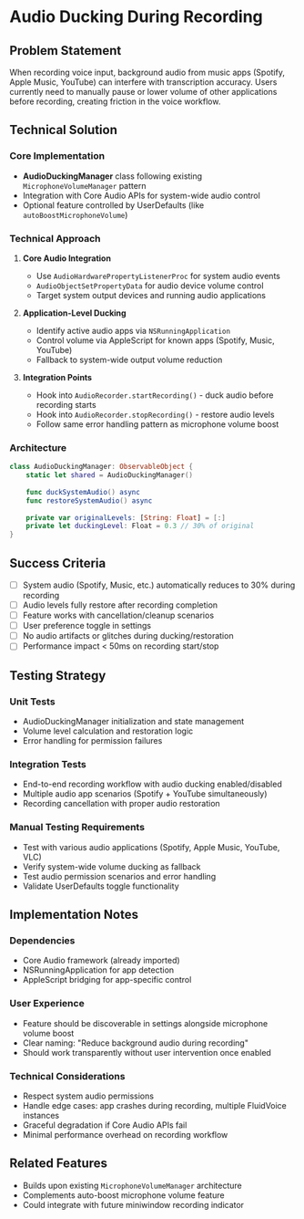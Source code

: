 # Audio Ducking During Recording

## Problem Statement

When recording voice input, background audio from music apps (Spotify, Apple Music, YouTube) can interfere with transcription accuracy. Users currently need to manually pause or lower volume of other applications before recording, creating friction in the voice workflow.

## Technical Solution

### Core Implementation
- **AudioDuckingManager** class following existing `MicrophoneVolumeManager` pattern
- Integration with Core Audio APIs for system-wide audio control
- Optional feature controlled by UserDefaults (like `autoBoostMicrophoneVolume`)

### Technical Approach
1. **Core Audio Integration**
   - Use `AudioHardwarePropertyListenerProc` for system audio events
   - `AudioObjectSetPropertyData` for audio device volume control
   - Target system output devices and running audio applications

2. **Application-Level Ducking**
   - Identify active audio apps via `NSRunningApplication`
   - Control volume via AppleScript for known apps (Spotify, Music, YouTube)
   - Fallback to system-wide output volume reduction

3. **Integration Points**
   - Hook into `AudioRecorder.startRecording()` - duck audio before recording starts
   - Hook into `AudioRecorder.stopRecording()` - restore audio levels
   - Follow same error handling pattern as microphone volume boost

### Architecture
```swift
class AudioDuckingManager: ObservableObject {
    static let shared = AudioDuckingManager()
    
    func duckSystemAudio() async
    func restoreSystemAudio() async
    
    private var originalLevels: [String: Float] = [:]
    private let duckingLevel: Float = 0.3 // 30% of original
}
```

## Success Criteria

- [ ] System audio (Spotify, Music, etc.) automatically reduces to 30% during recording
- [ ] Audio levels fully restore after recording completion
- [ ] Feature works with cancellation/cleanup scenarios
- [ ] User preference toggle in settings
- [ ] No audio artifacts or glitches during ducking/restoration
- [ ] Performance impact < 50ms on recording start/stop

## Testing Strategy

### Unit Tests
- AudioDuckingManager initialization and state management
- Volume level calculation and restoration logic
- Error handling for permission failures

### Integration Tests
- End-to-end recording workflow with audio ducking enabled/disabled
- Multiple audio app scenarios (Spotify + YouTube simultaneously)
- Recording cancellation with proper audio restoration

### Manual Testing Requirements
- Test with various audio applications (Spotify, Apple Music, YouTube, VLC)
- Verify system-wide volume ducking as fallback
- Test audio permission scenarios and error handling
- Validate UserDefaults toggle functionality

## Implementation Notes

### Dependencies
- Core Audio framework (already imported)
- NSRunningApplication for app detection
- AppleScript bridging for app-specific control

### User Experience
- Feature should be discoverable in settings alongside microphone volume boost
- Clear naming: "Reduce background audio during recording"
- Should work transparently without user intervention once enabled

### Technical Considerations
- Respect system audio permissions
- Handle edge cases: app crashes during recording, multiple FluidVoice instances
- Graceful degradation if Core Audio APIs fail
- Minimal performance overhead on recording workflow

## Related Features

- Builds upon existing `MicrophoneVolumeManager` architecture
- Complements auto-boost microphone volume feature
- Could integrate with future miniwindow recording indicator